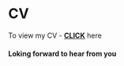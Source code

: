 # CV

To view my CV - [**CLICK**](https://vitalii-8d.github.io/CV/) here

#### Loking forward to hear from you
